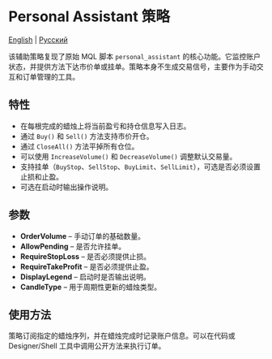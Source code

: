# Personal Assistant 策略
[English](README.md) | [Русский](README_ru.md)

该辅助策略复现了原始 MQL 脚本 `personal_assistant` 的核心功能。它监控账户状态，并提供方法下达市价单或挂单。策略本身不生成交易信号，主要作为手动交互和订单管理的工具。

## 特性

- 在每根完成的蜡烛上将当前盈亏和持仓信息写入日志。
- 通过 `Buy()` 和 `Sell()` 方法支持市价开仓。
- 通过 `CloseAll()` 方法平掉所有仓位。
- 可以使用 `IncreaseVolume()` 和 `DecreaseVolume()` 调整默认交易量。
- 支持挂单（`BuyStop`、`SellStop`、`BuyLimit`、`SellLimit`），可选是否必须设置止损和止盈。
- 可选在启动时输出操作说明。

## 参数

- **OrderVolume** – 手动订单的基础数量。
- **AllowPending** – 是否允许挂单。
- **RequireStopLoss** – 是否必须提供止损。
- **RequireTakeProfit** – 是否必须提供止盈。
- **DisplayLegend** – 启动时是否输出说明。
- **CandleType** – 用于周期性更新的蜡烛类型。

## 使用方法

策略订阅指定的蜡烛序列，并在蜡烛完成时记录账户信息。可以在代码或 Designer/Shell 工具中调用公开方法来执行订单。
